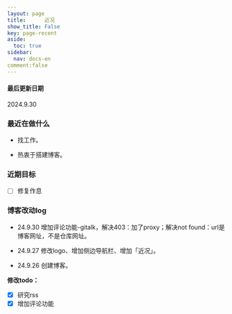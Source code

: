 ```yaml
---
layout: page
title:      近况
show_title: False
key: page-recent
aside:
  toc: true
sidebar:
  nav: docs-en
comment:false
---
```


<div class="card">
  <div class="card__content">
    <div class="card__header">
      <h4>最后更新日期</h4>
    </div>
    <p>2024.9.30</p>
  </div>
</div>



### 最近在做什么

- 找工作。

- 热衷于搭建博客。

### 近期目标

- [ ] 修复作息

### 博客改动log

- 24.9.30 增加评论功能-gitalk，解决403：加了proxy；解决not found：url是博客网址，不是仓库网址。

- 24.9.27 修改logo、增加侧边导航栏、增加「近况」。

- 24.9.26 创建博客。

**修改todo：**

- [x] 研究rss
- [x] 增加评论功能

